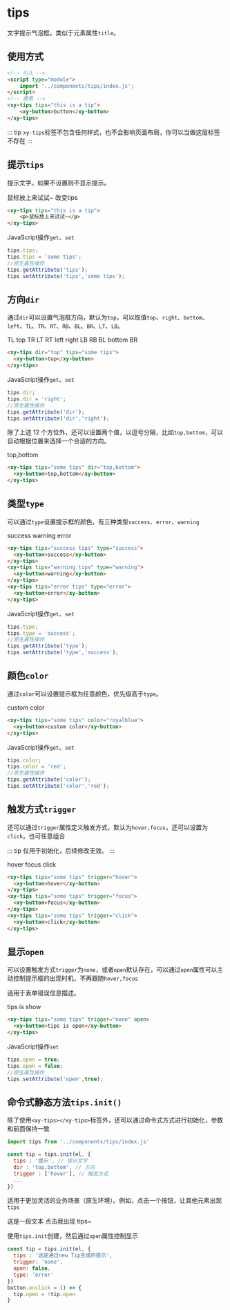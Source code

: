 <script setup>
import { reactive, onMounted } from 'vue'
import './index.css'
  let tips = null
  onMounted(() => {
    // import('../../components/switch/')
    // import('../../components/button/')
    // import('../../components/tips/').then((res) => {
    //   tips = res.default
    // })
  })
  const state = reactive({
    value: true
  })
  let _tips = null
  const click = (ev) => {
    if (!_tips) {
      _tips = tips.init(newTips, {
        tips : '这是通过new Tip生成的提示',
        type: 'error',
        open: true
      })
    } else {
      _tips.open = !_tips.open
    }
    ev.target.textContent = !_tips.open?'点击我出现 tips~':'再次点击我隐藏 tips~'
  }
</script>

# tips

文字提示气泡框。类似于元素属性`title`。

## 使用方式

```html
<!-- 引入 -->
<script type="module">
    import '../components/tips/index.js';
</script>
<!-- 使用 -->
<xy-tips tips="this is a tip">
    <xy-button>button</xy-button>
</xy-tips>
```
::: tip
`xy-tips`标签不包含任何样式，也不会影响页面布局，你可以当做这层标签不存在
:::

## 提示`tips`

提示文字。如果不设置则不显示提示。

<div class="wrap">
<xy-tips tips="this is a tip">
    <span>鼠标放上来试试~</span>
</xy-tips>
<xy-button type="primary" onclick="this.previousElementSibling.tips='this is a new tip!'">改变tips</xy-button>
</div>

```html
<xy-tips tips="this is a tip">
    <p>鼠标放上来试试~</p>
</xy-tips>
```

JavaScript操作`get`、`set`

```js
tips.tips;
tips.tips = 'some tips';
//原生属性操作
tips.getAttribute('tips');
tips.setAttribute('tips','some tips');
```

## 方向`dir`

通过`dir`可以设置气泡框方向，默认为`top`，可以取值`top`、`right`、`bottom`、`left`、`TL`、`TR`、`RT`、`RB`、`BL`、`BR`、`LT`、`LB`。

<div class="dir-wrap">
<div class="a"></div>
<div class="b"></div>
<div class="c"></div>
<div class="d"></div>
<div class="x"></div>
<xy-tips dir="TL" tips="some tips"><xy-button>TL</xy-button></xy-tips>
<xy-tips dir="top" tips="some tips"><xy-button>top</xy-button></xy-tips>
<xy-tips dir="TR" tips="some tips"><xy-button>TR</xy-button></xy-tips>
<xy-tips dir="LT" tips="some tips"><xy-button>LT</xy-button></xy-tips>
<xy-tips dir="RT" tips="some tips"><xy-button>RT</xy-button></xy-tips>
<xy-tips dir="left" tips="some tips"><xy-button>left</xy-button></xy-tips>
<xy-tips dir="right" tips="some tips"><xy-button>right</xy-button></xy-tips>
<xy-tips dir="LB" tips="some tips"><xy-button>LB</xy-button></xy-tips>
<xy-tips dir="RB" tips="some tips"><xy-button>RB</xy-button></xy-tips>
<xy-tips dir="BL" tips="some tips"><xy-button>BL</xy-button></xy-tips>
<xy-tips dir="bottom" tips="some tips"><xy-button>bottom</xy-button></xy-tips>
<xy-tips dir="BR" tips="some tips"><xy-button>BR</xy-button></xy-tips>
</div>

```html
<xy-tips dir="top" tips="some tips">
  <xy-button>top</xy-button>
</xy-tips>
```


JavaScript操作`get`、`set`

```js
tips.dir;
tips.dir = 'right';
//原生属性操作
tips.getAttribute('dir');
tips.setAttribute('dir','right');
```

除了上述 12 个方位外，还可以设置两个值，以逗号分隔，比如`top,bottom`，可以自动根据位置来选择一个合适的方向。

<xy-tips tips="some tips" dir="top,bottom">
  <xy-button>top,bottom</xy-button>
</xy-tips>

```html
<xy-tips tips="some tips" dir="top,bottom">
  <xy-button>top,bottom</xy-button>
</xy-tips>
```

## 类型`type`

可以通过`type`设置提示框的颜色，有三种类型`success`、`error`、`warning`

<div class="wrap">
<xy-tips tips="success tips" type="success"><xy-button>success</xy-button></xy-tips>
<xy-tips tips="warning tips" type="warning"><xy-button>warning</xy-button></xy-tips>
<xy-tips tips="error tips" type="error"><xy-button>error</xy-button></xy-tips>
</div>

```html
<xy-tips tips="success tips" type="success">
  <xy-button>success</xy-button>
</xy-tips>
<xy-tips tips="warning tips" type="warning">
  <xy-button>warning</xy-button>
</xy-tips>
<xy-tips tips="error tips" type="error">
  <xy-button>error</xy-button>
</xy-tips>
```

JavaScript操作`get`、`set`

```js
tips.type;
tips.type = 'success';
//原生属性操作
tips.getAttribute('type');
tips.setAttribute('type','success');
```

## 颜色`color`

通过`color`可以设置提示框为任意颜色，优先级高于`type`。

<xy-tips tips="some tips" color="royalblue"><xy-button>custom color</xy-button></xy-tips>

```html
<xy-tips tips="some tips" color="royalblue">
  <xy-button>custom color</xy-button>
</xy-tips>
```

JavaScript操作`get`、`set`

```js
tips.color;
tips.color = 'red';
//原生属性操作
tips.getAttribute('color');
tips.setAttribute('color','red');
```

## 触发方式`trigger`

还可以通过`trigger`属性定义触发方式，默认为`hover,focus`，还可以设置为`click`，也可任意组合

::: tip
仅用于初始化，后续修改无效。
:::

<div class="wrap">
<xy-tips tips="some tips" trigger="hover"><xy-button>hover</xy-button></xy-tips>
<xy-tips tips="some tips" trigger="focus"><xy-button>focus</xy-button></xy-tips>
<xy-tips tips="some tips" trigger="click"><xy-button>click</xy-button></xy-tips>
</div>

```html
<xy-tips tips="some tips" trigger="hover">
  <xy-button>hover</xy-button>
</xy-tips>
<xy-tips tips="some tips" trigger="focus">
  <xy-button>focus</xy-button>
</xy-tips>
<xy-tips tips="some tips" trigger="click">
  <xy-button>click</xy-button>
</xy-tips>
```

## 显示`open`

可以设置触发方式`trigger`为`none`，或者`open`默认存在，可以通过`open`属性可以主动控制提示框的出现时机，不再跟随`hover,focus`

适用于表单错误信息描述。

<div class="wrap">
<xy-tips tips="some tips" trigger="none" open><xy-button>tips is show</xy-button></xy-tips>
<xy-switch checked onchange="this.previousElementSibling.open = this.checked;"></xy-switch>
</div>

```html
<xy-tips tips="some tips" trigger="none" open>
  <xy-button>tips is open</xy-button>
</xy-tips>
```

JavaScript操作`set`

```js
tips.open = true;
tips.open = false;
//原生属性操作
tips.setAttribute('open',true);
```

## 命令式静态方法`tips.init()`

除了使用`<xy-tips></xy-tips>`标签外，还可以通过命令式方式进行初始化，参数和前面保持一致

```js
import tips from '../components/tips/index.js'

const tip = tips.init(el, {
  tips : '提示', // 提示文字
  dir : 'top,bottom', // 方向
  trigger : ['hover'], // 触发方式
  ...
})
```

适用于更加灵活的业务场景（原生环境）。例如，点击一个按钮，让其他元素出现`tips`

<div class="wrap">
  <span id="newTips">这是一段文本</span>
  <xy-button type="primary" @click="click">点击我出现 tips~</xy-button>
</div>

使用`tips.init`创建，然后通过`open`属性控制显示

```js
const tip = tips.init(el, {
  tips : '这是通过new Tip生成的提示',
  trigger: 'none',
  open: false,
  type: 'error'
})
button.onclick = () => {
  tip.open = !tip.open
}
```



